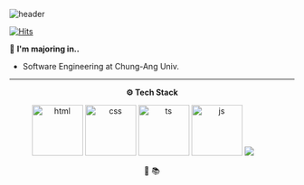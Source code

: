 ![header](https://capsule-render.vercel.app/api?type=waving&color=2679DCFF&section=header&text=Yujin's%20Github&animation=twinkling&height=190&fontSize=35&&fontColor=F7FAFFFF&&&fontAlignY=35&)

[![Hits](https://hits.seeyoufarm.com/api/count/incr/badge.svg?url=https%3A%2F%2Fgithub.com%2Fcausyj&count_bg=%237FAFEF&title_bg=%23555555&icon=waze.svg&icon_color=%23E7E7E7&title=visitor&edge_flat=false)](https://hits.seeyoufarm.com)  



🏫 **I'm majoring in..** 
+ Software Engineering at Chung-Ang Univ.

---
<div align="center">
<p><b>⚙️ Tech Stack</b>
</p>


<div>
    <img alt="html" src="https://ziadoua.github.io/m3-Markdown-Badges/badges/HTML/html1.svg" width="90">
    <img alt="css" src="https://ziadoua.github.io/m3-Markdown-Badges/badges/HTML/html1.svg" width="90">
    <img alt="ts" src="https://ziadoua.github.io/m3-Markdown-Badges/badges/TypeScript/typescript1.svg" width="90">
   <img alt="js" src="https://ziadoua.github.io/m3-Markdown-Badges/badges/Javascript/javascript3.svg" width="90">

 <img src="https://ziadoua.github.io/m3-Markdown-Badges/badges/HTML/html2.svg">
  <img src=""> <img src=""> <img src=""> <img src=""> <img src=""> <img src=""> <img src=""> <img src="">
 
🧐
📚
<!--
**causyj/causyj** is a ✨ _special_ ✨ repository because its `README.md` (this file) appears on your GitHub profile.

Here are some ideas to get you started:

- 🔭 I’m currently working on ...
- 🌱 I’m currently learning ...
- 👯 I’m looking to collaborate on ...
- 🤔 I’m looking for help with ...
- 💬 Ask me about ...

</div>
- 📫 How to reach me: ...
- 😄 Pronouns: ...
- ⚡ Fun fact: ...
-->

